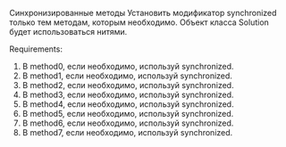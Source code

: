 Синхронизированные методы
Установить модификатор synchronized только тем методам, которым необходимо.
Объект класса Solution будет использоваться нитями.


Requirements:
1. В method0, если необходимо, используй synchronized.
2. В method1, если необходимо, используй synchronized.
3. В method2, если необходимо, используй synchronized.
4. В method3, если необходимо, используй synchronized.
5. В method4, если необходимо, используй synchronized.
6. В method5, если необходимо, используй synchronized.
7. В method6, если необходимо, используй synchronized.
8. В method7, если необходимо, используй synchronized.
